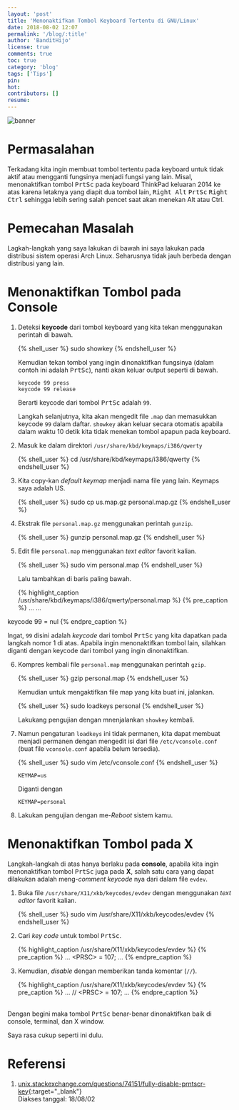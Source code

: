 ```yaml
---
layout: 'post'
title: 'Menonaktifkan Tombol Keyboard Tertentu di GNU/Linux'
date: 2018-08-02 12:07
permalink: '/blog/:title'
author: 'BanditHijo'
license: true
comments: true
toc: true
category: 'blog'
tags: ['Tips']
pin:
hot:
contributors: []
resume:
---
```


<!-- BANNER OF THE POST -->
<img class="post-body-img" src="{{ site.lazyload.logo_blank_banner }}" data-echo="https://s20.postimg.cc/9myvdtav1/banner_post_19.png" onerror="imgError(this);" alt="banner">

# Permasalahan
Terkadang kita ingin membuat tombol tertentu pada keyboard untuk tidak aktif atau mengganti fungsinya menjadi fungsi yang lain. Misal, menonaktifkan tombol <kbd>PrtSc</kbd> pada keyboard ThinkPad keluaran 2014 ke atas karena letaknya yang diapit dua tombol lain, <kbd>Right Alt</kbd> <kbd>PrtSc</kbd> <kbd>Right Ctrl</kbd> sehingga lebih sering salah pencet saat akan menekan Alt atau Ctrl.

# Pemecahan Masalah

Lagkah-langkah yang saya lakukan di bawah ini saya lakukan pada distribusi sistem operasi Arch Linux. Seharusnya tidak jauh berbeda dengan distribusi yang lain.

# Menonaktifkan Tombol pada Console

1. Deteksi **keycode** dari tombol keyboard yang kita tekan menggunakan perintah di bawah.

   {% shell_user %}
sudo showkey
{% endshell_user %}

   Kemudian tekan tombol yang ingin dinonaktifkan fungsinya (dalam contoh ini adalah <kbd>PrtSc</kbd>), nanti akan keluar output seperti di bawah.

   ```
   keycode 99 press
   keycode 99 release
   ```

   Berarti keycode dari tombol <kbd>PrtSc</kbd> adalah `99`.

   Langkah selanjutnya, kita akan mengedit file `.map` dan memasukkan keycode `99` dalam daftar. `showkey` akan keluar secara otomatis apabila dalam waktu 10 detik kita tidak menekan tombol apapun pada keyboard.

2. Masuk ke dalam direktori `/usr/share/kbd/keymaps/i386/qwerty`

   {% shell_user %}
cd /usr/share/kbd/keymaps/i386/qwerty
{% endshell_user %}

3. Kita copy-kan *default keymap* menjadi nama file yang lain. Keymaps saya adalah US.

   {% shell_user %}
sudo cp us.map.gz personal.map.gz
{% endshell_user %}

4. Ekstrak file `personal.map.gz` menggunakan perintah `gunzip`.

   {% shell_user %}
gunzip personal.map.gz
{% endshell_user %}

5. Edit file `personal.map` menggunakan *text editor* favorit kalian.

   {% shell_user %}
sudo vim personal.map
{% endshell_user %}

   Lalu tambahkan di baris paling bawah.

   {% highlight_caption /usr/share/kbd/keymaps/i386/qwerty/personal.map %}
   {% pre_caption %}
...
...

keycode 99 = nul
{% endpre_caption %}

   Ingat, `99` disini adalah *keycode* dari tombol <kbd>PrtSc</kbd> yang kita dapatkan pada langkah nomor 1 di atas. Apabila ingin menonaktifkan tombol lain, silahkan diganti dengan keycode dari tombol yang ingin dinonaktifkan.

6. Kompres kembali file `personal.map` menggunakan perintah `gzip`.

   {% shell_user %}
gzip personal.map
{% endshell_user %}

   Kemudian untuk mengaktifkan file map yang kita buat ini, jalankan.

   {% shell_user %}
sudo loadkeys personal
{% endshell_user %}

   Lakukang pengujian dengan mnenjalankan `showkey` kembali.

7. Namun pengaturan `loadkeys` ini tidak permanen, kita dapat membuat menjadi permanen dengan mengedit isi dari file `/etc/vconsole.conf` (buat file `vconsole.conf` apabila belum tersedia).

   {% shell_user %}
sudo vim /etc/vconsole.conf
{% endshell_user %}

   ```
   KEYMAP=us
   ```

   Diganti dengan

   ```
   KEYMAP=personal
   ```
8. Lakukan pengujian dengan me-*Reboot* sistem kamu.

# Menonaktifkan Tombol pada X

Langkah-langkah di atas hanya berlaku pada **console**, apabila kita ingin menonaktifkan tombol <kbd>PrtSc</kbd> juga pada **X**, salah satu cara yang dapat dilakukan adalah meng-*comment* *keycode* nya dari dalam file `evdev`.

1. Buka file `/usr/share/X11/xkb/keycodes/evdev` dengan menggunakan *text editor* favorit kalian.

   {% shell_user %}
sudo vim /usr/share/X11/xkb/keycodes/evdev
{% endshell_user %}

2. Cari *key code* untuk tombol <kbd>PrtSc</kbd>.

   {% highlight_caption /usr/share/X11/xkb/keycodes/evdev %}
   {% pre_caption %}
 ...
 &lt;PRSC> = 107;
 ...
{% endpre_caption %}

3. Kemudian, *disable* dengan memberikan tanda komentar (`//`).

   {% highlight_caption /usr/share/X11/xkb/keycodes/evdev %}
   {% pre_caption %}
 ...
 // &lt;PRSC> = 107;
 ...
{% endpre_caption %}

<br>
Dengan begini maka tombol <kbd>PrtSc</kbd> benar-benar dinonaktifkan baik di console, terminal, dan X window.

Saya rasa cukup seperti ini dulu.

# Referensi

1. [unix.stackexchange.com/questions/74151/fully-disable-prntscr-key](https://unix.stackexchange.com/questions/74151/fully-disable-prntscr-key){:target="_blank"}
<br>Diakses tanggal: 18/08/02
